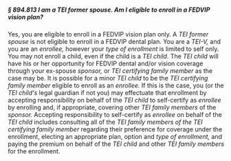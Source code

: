 ##### § 894.813 I am a TEI former spouse. Am I eligible to enroll in a FEDVIP vision plan? #####

Yes, you are eligible to enroll in a FEDVIP vision plan only. A *TEI former spouse* is not eligible to enroll in a FEDVIP dental plan. You are a *TEI-V,* and you are an *enrollee,* however your *type of enrollment* is limited to self only. You may not enroll a child, even if the child is a *TEI child.* The *TEI child* will have his or her opportunity for FEDVIP dental and/or vision coverage through your ex-spouse *sponsor,* or *TEI certifying family member* as the case may be. It is possible for a minor *TEI child* to be the *TEI certifying family member* eligible to enroll as an *enrollee.* If this is the case, you (or the *TEI child's* legal guardian if not you) may effectuate that enrollment by accepting responsibility on behalf of the *TEI child* to self-certify as *enrollee* by enrolling and, if appropriate, covering other *TEI family members* of the *sponsor.* Accepting responsibility to self-certify as *enrollee* on behalf of the *TEI child* includes consulting all of the *TEI family members of the TEI certifying family member* regarding their preference for coverage under the enrollment, electing an appropriate plan, option and *type of enrollment,* and paying the premium on behalf of the *TEI child* and other *TEI family members* for the enrollment.
